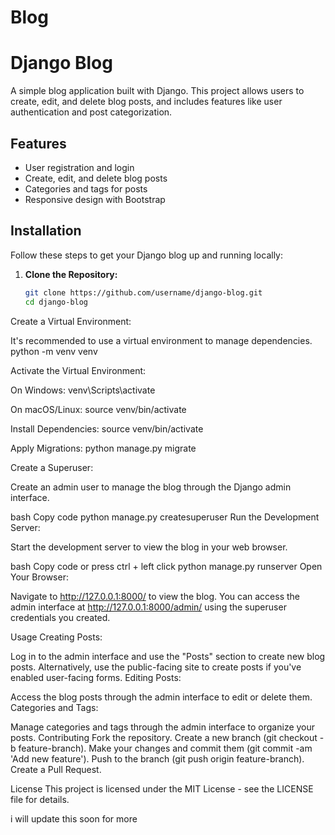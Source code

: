 # Blog

# Django Blog

A simple blog application built with Django. This project allows users to create, edit, and delete blog posts, and includes features like user authentication and post categorization.

## Features

- User registration and login
- Create, edit, and delete blog posts
- Categories and tags for posts
- Responsive design with Bootstrap

## Installation

Follow these steps to get your Django blog up and running locally:

1. **Clone the Repository:**

   ```bash
   git clone https://github.com/username/django-blog.git
   cd django-blog

Create a Virtual Environment:

It's recommended to use a virtual environment to manage dependencies.
python -m venv venv

Activate the Virtual Environment:

On Windows:
venv\Scripts\activate

On macOS/Linux:
source venv/bin/activate

Install Dependencies:
source venv/bin/activate

Apply Migrations:
python manage.py migrate

Create a Superuser:

Create an admin user to manage the blog through the Django admin interface.

bash
Copy code
python manage.py createsuperuser
Run the Development Server:

Start the development server to view the blog in your web browser.

bash
Copy code or press ctrl + left click
python manage.py runserver
Open Your Browser:

Navigate to http://127.0.0.1:8000/ to view the blog. You can access the admin interface at http://127.0.0.1:8000/admin/ using the superuser credentials you created.


Usage
Creating Posts:

Log in to the admin interface and use the "Posts" section to create new blog posts.
Alternatively, use the public-facing site to create posts if you've enabled user-facing forms.
Editing Posts:

Access the blog posts through the admin interface to edit or delete them.
Categories and Tags:

Manage categories and tags through the admin interface to organize your posts.
Contributing
Fork the repository.
Create a new branch (git checkout -b feature-branch).
Make your changes and commit them (git commit -am 'Add new feature').
Push to the branch (git push origin feature-branch).
Create a Pull Request.

License
This project is licensed under the MIT License - see the LICENSE file for details.



i will update this soon for more 